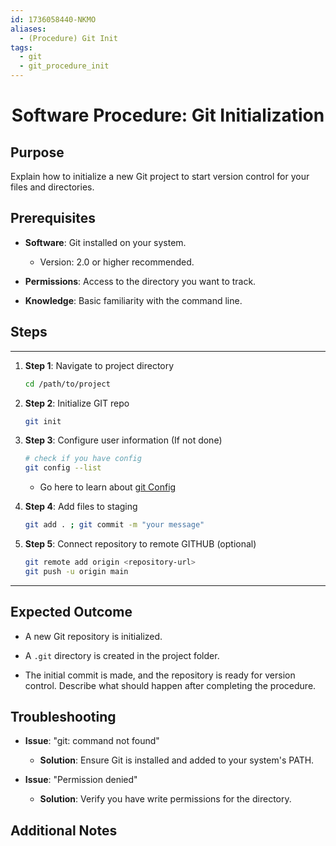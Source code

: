 ```yaml
---
id: 1736058440-NKMO
aliases:
  - (Procedure) Git Init
tags:
  - git
  - git_procedure_init
---
```


<center>
<h1>Software Procedure: Git Initialization </h1>
</center>


## Purpose
Explain how to initialize a new Git project to start version control for your
files and directories.

## Prerequisites
- **Software**: Git installed on your system. 
  - Version: 2.0 or higher recommended.

- **Permissions**: Access to the directory you want to track.

- **Knowledge**: Basic familiarity with the command line.


## Steps
---
1. **Step 1**: Navigate to project directory
    ```bash
    cd /path/to/project
    ```

2. **Step 2**: Initialize GIT repo
    ```bash
    git init
    ```

3. **Step 3**: Configure user information (If not done)
    ```bash
    # check if you have config 
    git config --list
    ```
    - Go here to learn about [git Config](git/1724208108-CZJF.md)

4. **Step 4**: Add files to staging
     ```bash
     git add . ; git commit -m "your message"
     ```

5. **Step 5**: Connect repository to remote GITHUB (optional)
     ```bash
     git remote add origin <repository-url>
     git push -u origin main
     ```

---

## Expected Outcome
- A new Git repository is initialized.

- A `.git` directory is created in the project folder.

- The initial commit is made, and the repository is ready for version control.
 Describe what should happen after completing the procedure.

## Troubleshooting
- **Issue**: "git: command not found"
  - **Solution**: Ensure Git is installed and added to your system's PATH.

- **Issue**: "Permission denied"
  - **Solution**: Verify you have write permissions for the directory.

## Additional Notes


